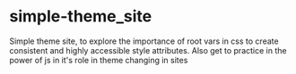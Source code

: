 # simple-theme_site
Simple theme site, to explore the importance of root vars in css to create consistent and highly accessible style attributes. Also get to practice in the power of js in it's role in theme changing in sites
